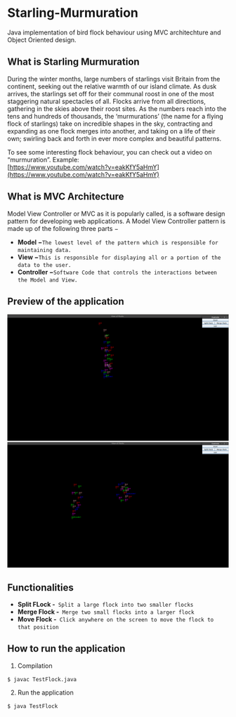# Starling-Murmuration
Java implementation of bird flock behaviour using MVC architechture and Object Oriented design.  

## What is Starling Murmuration
During the winter months, large numbers of starlings visit Britain from the continent, seeking out the relative warmth of our island climate. As dusk arrives, the starlings set off for their communal roost in one of the most staggering natural spectacles of all. Flocks arrive from all directions, gathering in the skies above their roost sites. As the numbers reach into the tens and hundreds of thousands, the ‘murmurations’ (the name for a flying flock of starlings) take on incredible shapes in the sky, contracting and expanding as one flock merges into another, and taking on a life of their own; swirling back and forth in ever more complex and beautiful patterns. 

To see some interesting flock behaviour, you can check out a video on “murmuration”. Example:  
[https://www.youtube.com/watch?v=eakKfY5aHmY](https://www.youtube.com/watch?v=eakKfY5aHmY)  

## What is MVC Architecture
Model View Controller or MVC as it is popularly called, is a software design pattern for developing web applications. A Model View Controller pattern is made up of the following three parts −

* **Model −**```The lowest level of the pattern which is responsible for maintaining data.```  
* **View −**```This is responsible for displaying all or a portion of the data to the user.```
* **Controller −**```Software Code that controls the interactions between the Model and View.```


## Preview of the application

![Merged Flock](assets/1.png) ![Split Flock](assets/2.png)

## Functionalities
* **Split FLock -**``` Split a large flock into two smaller flocks```
* **Merge Flock -**``` Merge two small flocks into a larger flock```
* **Move Flock -**``` Click anywhere on the screen to move the flock to that position```

## How to run the application
1. Compilation
```
$ javac TestFlock.java 
```  
2. Run the application
```
$ java TestFlock
```

